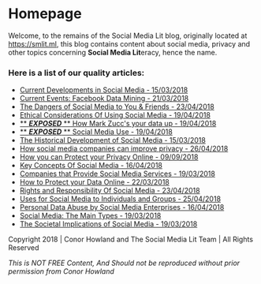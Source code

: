 # Homepage

Welcome, to the remains of the Social Media Lit blog, originally located at https://smlit.ml, this blog contains content about social media, privacy and other topics concerning **Social Media Lit**eracy, hence the name.

### Here is a list of our quality articles:

- [Current Developments in Social Media - 15/03/2018](https://snaddyvitch-dispenser.github.io/social-media-lit/posts/current-developments-social-media/index.html)
- [Current Events: Facebook Data Mining - 21/03/2018](https://snaddyvitch-dispenser.github.io/social-media-lit/posts/current-events-facebook-data-mining/index.html)
- [The Dangers of Social Media to You & Friends - 23/04/2018](https://snaddyvitch-dispenser.github.io/social-media-lit/posts/dangers-social-media/index.html)
- [Ethical Considerations Of Using Social Media - 19/04/2018](https://snaddyvitch-dispenser.github.io/social-media-lit/posts/ethical-considerations-using-social-media/index.html)
- [** ***EXPOSED*** ** How Mark Zucc's your data up - 19/04/2018](https://snaddyvitch-dispenser.github.io/social-media-lit/posts/exposed-mark-zucc-data/index.html)
- [** ***EXPOSED*** ** Social Media Use - 19/04/2018](https://snaddyvitch-dispenser.github.io/social-media-lit/posts/exposed-social-media-use/index.html)
- [The Historical Development of Social Media - 15/03/2018](https://snaddyvitch-dispenser.github.io/social-media-lit/posts/historical-development-social-media/index.html)
- [How social media companies can improve privacy - 26/04/2018](https://snaddyvitch-dispenser.github.io/social-media-lit/posts/how-social-media-companies-can-improve-privacy/index.html)
- [How you can Protect your Privacy Online - 09/09/2018](https://snaddyvitch-dispenser.github.io/social-media-lit/posts/how-you-can-protect-your-privacy-online/index.html)
- [Key Concepts Of Social Media - 16/04/2018](https://snaddyvitch-dispenser.github.io/social-media-lit/posts/key-concepts-social-media/index.html)
- [Companies that Provide Social Media Services - 19/03/2018](https://snaddyvitch-dispenser.github.io/social-media-lit/posts/main-companies-social-media/index.html)
- [How to Protect your Data Online - 22/03/2018](https://snaddyvitch-dispenser.github.io/social-media-lit/posts/protect-data-online/index.html)
- [Rights and Responsibility Of Social Media - 23/04/2018](https://snaddyvitch-dispenser.github.io/social-media-lit/posts/rights-responsibilities/index.html)
- [Uses for Social Media to Individuals and Groups - 25/04/2018](https://snaddyvitch-dispenser.github.io/social-media-lit/posts/social-media-individuals-groups/index.html)
- [Personal Data Abuse by Social Media Enterprises - 16/04/2018](https://snaddyvitch-dispenser.github.io/social-media-lit/posts/social-media-personal-data-abuse/index.html)
- [Social Media: The Main Types - 19/03/2018](https://snaddyvitch-dispenser.github.io/social-media-lit/posts/social-media-types/index.html)
- [The Societal Implications of Social Media - 19/03/2018](https://snaddyvitch-dispenser.github.io/social-media-lit/posts/societal-implications-social-media/index.html)


Copyright 2018 | Conor Howland and The Social Media Lit Team | All Rights Reserved

*This is NOT FREE Content, And Should not be reproduced without prior permission from Conor Howland*

